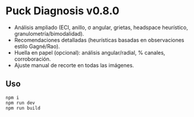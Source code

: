 # Puck Diagnosis v0.8.0

- Análisis ampliado (ECI, anillo, σ angular, grietas, headspace heurístico, granulometría/bimodalidad).
- Recomendaciones detalladas (heurísticas basadas en observaciones estilo Gagné/Rao).
- Huella en papel (opcional): análisis angular/radial, % canales, corroboración.
- Ajuste manual de recorte en todas las imágenes.

## Uso
```
npm i
npm run dev
npm run build
```